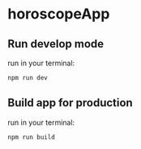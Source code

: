 # horoscopeApp

## Run develop mode

run in your terminal:

```bash
npm run dev
```

## Build app for production

run in your terminal:

```bash
npm run build
```
